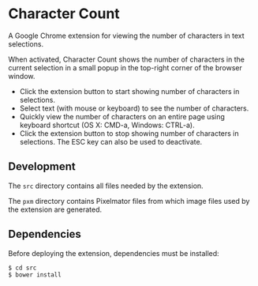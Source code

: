 # Character Count

A Google Chrome extension for viewing the number of characters in text selections.

When activated, Character Count shows the number of characters in the current selection in a small popup in the top-right corner of the browser window.

- Click the extension button to start showing number of characters in selections.
- Select text (with mouse or keyboard) to see the number of characters.
- Quickly view the number of characters on an entire page using keyboard shortcut (OS X: CMD-a, Windows: CTRL-a).
- Click the extension button to stop showing number of characters in selections. The ESC key can also be used to deactivate.


## Development

The `src` directory contains all files needed by the extension.

The `pxm` directory contains Pixelmator files from which image files used by the extension are generated.


## Dependencies

Before deploying the extension, dependencies must be installed:

    $ cd src
    $ bower install
